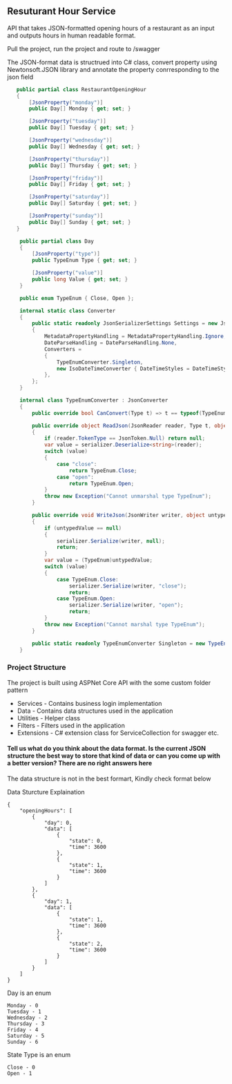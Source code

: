 ## Resuturant Hour Service

API that takes JSON-formatted opening hours of a restaurant as an input and outputs hours in human readable format.

Pull the project, run the project and route to /swagger

The JSON-format data is structrued into C# class, convert property using Newtonsoft.JSON library and annotate the property conrresponding to the json field
 ```csharp
    public partial class RestaurantOpeningHour
    {
        [JsonProperty("monday")]
        public Day[] Monday { get; set; }

        [JsonProperty("tuesday")]
        public Day[] Tuesday { get; set; }

        [JsonProperty("wednesday")]
        public Day[] Wednesday { get; set; }

        [JsonProperty("thursday")]
        public Day[] Thursday { get; set; }

        [JsonProperty("friday")]
        public Day[] Friday { get; set; }

        [JsonProperty("saturday")]
        public Day[] Saturday { get; set; }

        [JsonProperty("sunday")]
        public Day[] Sunday { get; set; }
    }
 ```

```csharp
    public partial class Day
    {
        [JsonProperty("type")]
        public TypeEnum Type { get; set; }

        [JsonProperty("value")]
        public long Value { get; set; }
    }
```

```csharp
    public enum TypeEnum { Close, Open };
```

```csharp
    internal static class Converter
    {
        public static readonly JsonSerializerSettings Settings = new JsonSerializerSettings
        {
            MetadataPropertyHandling = MetadataPropertyHandling.Ignore,
            DateParseHandling = DateParseHandling.None,
            Converters =
            {
                TypeEnumConverter.Singleton,
                new IsoDateTimeConverter { DateTimeStyles = DateTimeStyles.AssumeUniversal }
            },
        };
    }

    internal class TypeEnumConverter : JsonConverter
    {
        public override bool CanConvert(Type t) => t == typeof(TypeEnum) || t == typeof(TypeEnum?);

        public override object ReadJson(JsonReader reader, Type t, object existingValue, JsonSerializer serializer)
        {
            if (reader.TokenType == JsonToken.Null) return null;
            var value = serializer.Deserialize<string>(reader);
            switch (value)
            {
                case "close":
                    return TypeEnum.Close;
                case "open":
                    return TypeEnum.Open;
            }
            throw new Exception("Cannot unmarshal type TypeEnum");
        }

        public override void WriteJson(JsonWriter writer, object untypedValue, JsonSerializer serializer)
        {
            if (untypedValue == null)
            {
                serializer.Serialize(writer, null);
                return;
            }
            var value = (TypeEnum)untypedValue;
            switch (value)
            {
                case TypeEnum.Close:
                    serializer.Serialize(writer, "close");
                    return;
                case TypeEnum.Open:
                    serializer.Serialize(writer, "open");
                    return;
            }
            throw new Exception("Cannot marshal type TypeEnum");
        }

        public static readonly TypeEnumConverter Singleton = new TypeEnumConverter();
    }
```

### Project Structure

The project is built using ASPNet Core API with the some custom folder pattern
  - Services - Contains business login implementation
  - Data - Contains data structures used in the application
  - Utilities - Helper class
  - Filters - Filters used in the application
  - Extensions - C# extension class for ServiceCollection for swagger etc.

#### Tell us what do you think about the data format. Is the current JSON structure the best  way to store that kind of data or can you come up with a better version? There are no right answers here

The data structure is not in the best formart, Kindly check format below

Data Sturcture Explaination

```
{
    "openingHours": [
        {
            "day": 0,
            "data": [
                {
                    "state": 0,
                    "time": 3600
                },
                {
                    "state": 1,
                    "time": 3600
                }
            ]
        },
        {
            "day": 1,
            "data": [
                {
                    "state": 1,
                    "time": 3600
                },
                {
                    "state": 2,
                    "time": 3600
                }
            ]
        }
    ]
}
```

Day is an enum
```
Monday - 0
Tuesday - 1
Wednesday - 2
Thursday - 3
Friday - 4
Saturday - 5
Sunday - 6
```

State Type is an enum
```
Close - 0
Open - 1
```

